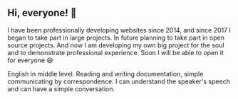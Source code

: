 ## Hi, everyone! 👋

I have been professionally developing websites since 2014, and since 2017 I began to take part in large projects. In future planning to take part in open source projects. And now I am developing my own big project for the soul and to demonstrate professional experience. Soon I will be able to open it for everyone 😄

English in middle level. Reading and writing documentation, simple communicating by correspondence. I can understand the speaker's speech and can have a simple conversation.
